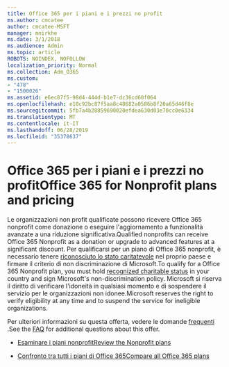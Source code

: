 ```yaml
---
title: Office 365 per i piani e i prezzi no profit
ms.author: cmcatee
author: cmcatee-MSFT
manager: mnirkhe
ms.date: 3/1/2018
ms.audience: Admin
ms.topic: article
ROBOTS: NOINDEX, NOFOLLOW
localization_priority: Normal
ms.collection: Adm_O365
ms.custom:
- "478"
- "1500026"
ms.assetid: e6ec87f5-98d4-444d-b1e7-dc36cd60f064
ms.openlocfilehash: e10c92bc87f5aa8c48682a0586b8f20a65d46f8e
ms.sourcegitcommit: 5fb7a4b28859690020efdea630d03e70cc0e6334
ms.translationtype: MT
ms.contentlocale: it-IT
ms.lasthandoff: 06/28/2019
ms.locfileid: "35378637"
---
```

# <a name="office-365-for-nonprofit-plans-and-pricing"></a><span data-ttu-id="9b481-102">Office 365 per i piani e i prezzi no profit</span><span class="sxs-lookup"><span data-stu-id="9b481-102">Office 365 for Nonprofit plans and pricing</span></span>

<span data-ttu-id="9b481-103">Le organizzazioni non profit qualificate possono ricevere Office 365 nonprofit come donazione o eseguire l'aggiornamento a funzionalità avanzate a una riduzione significativa.</span><span class="sxs-lookup"><span data-stu-id="9b481-103">Qualified nonprofits can receive Office 365 Nonprofit as a donation or upgrade to advanced features at a significant discount.</span></span> <span data-ttu-id="9b481-104">Per qualificarsi per un piano di Office 365 nonprofit, è necessario tenere [riconosciuto lo stato caritatevole](https://go.microsoft.com/fwlink/p/?LinkID=330253) nel proprio paese e firmare il criterio di non discriminazione di Microsoft.</span><span class="sxs-lookup"><span data-stu-id="9b481-104">To qualify for a Office 365 Nonprofit plan, you must hold [recognized charitable status](https://go.microsoft.com/fwlink/p/?LinkID=330253) in your country and sign Microsoft's non-discrimination policy.</span></span> <span data-ttu-id="9b481-105">Microsoft si riserva il diritto di verificare l'idoneità in qualsiasi momento e di sospendere il servizio per le organizzazioni non idonee.</span><span class="sxs-lookup"><span data-stu-id="9b481-105">Microsoft reserves the right to verify eligibility at any time and to suspend the service for ineligible organizations.</span></span>
  
<span data-ttu-id="9b481-106">Per ulteriori informazioni su questa offerta, vedere le domande [frequenti](https://products.office.com/nonprofit/office-365-nonprofit) .</span><span class="sxs-lookup"><span data-stu-id="9b481-106">See the [FAQ](https://products.office.com/nonprofit/office-365-nonprofit) for additional questions about this offer.</span></span>
  
- [<span data-ttu-id="9b481-107">Esaminare i piani nonprofit</span><span class="sxs-lookup"><span data-stu-id="9b481-107">Review the Nonprofit plans</span></span>](https://products.office.com/nonprofit/office-365-nonprofit-plans-and-pricing?tab=1)

- [<span data-ttu-id="9b481-108">Confronto tra tutti i piani di Office 365</span><span class="sxs-lookup"><span data-stu-id="9b481-108">Compare all Office 365 plans</span></span>](https://products.office.com/business/compare-more-office-365-for-business-plans)
